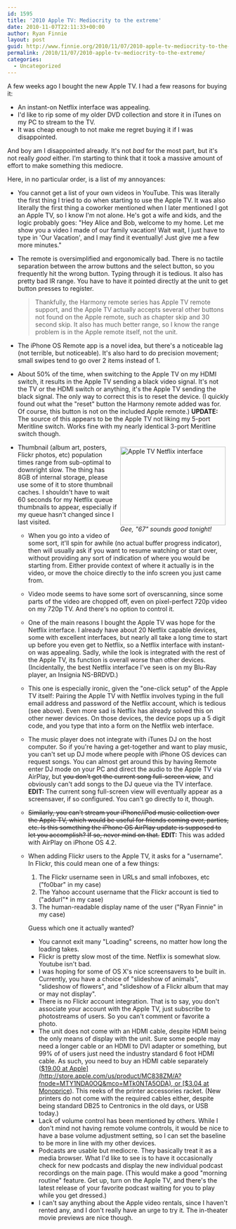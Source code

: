 ```yaml
---
id: 1595
title: '2010 Apple TV: Mediocrity to the extreme'
date: 2010-11-07T22:11:33+00:00
author: Ryan Finnie
layout: post
guid: http://www.finnie.org/2010/11/07/2010-apple-tv-mediocrity-to-the-extreme/
permalink: /2010/11/07/2010-apple-tv-mediocrity-to-the-extreme/
categories:
  - Uncategorized
---
```

A few weeks ago I bought the new Apple TV. I had a few reasons for buying it:

  * An instant-on Netflix interface was appealing.
  * I'd like to rip some of my older DVD collection and store it in iTunes on my PC to stream to the TV.
  * It was cheap enough to not make me regret buying it if I was disappointed.

And boy am I disappointed already. It's not _bad_ for the most part, but it's not really _good_ either. I'm starting to think that it took a massive amount of effort to make something this mediocre.

Here, in no particular order, is a list of my annoyances:

  * You cannot get a list of your own videos in YouTube. This was literally the first thing I tried to do when starting to use the Apple TV. It was also literally the first thing a coworker mentioned when I later mentioned I got an Apple TV, so I know I'm not alone. He's got a wife and kids, and the logic probably goes: "Hey Alice and Bob, welcome to my home. Let me show you a video I made of our family vacation! Wait wait, I just have to type in 'Our Vacation', and I may find it eventually! Just give me a few more minutes."
  * The remote is oversimplified and ergonomically bad. There is no tactile separation between the arrow buttons and the select button, so you frequently hit the wrong button. Typing through it is tedious. It also has pretty bad IR range. You have to have it pointed directly at the unit to get button presses to register.
  
    > Thankfully, the Harmony remote series has Apple TV remote support, and the Apple TV actually accepts several other buttons not found on the Apple remote, such as chapter skip and 30 second skip. It also has much better range, so I know the range problem is in the Apple remote itself, not the unit.</p>
  * The iPhone OS Remote app is a novel idea, but there's a noticeable lag (not terrible, but noticeable). It's also hard to do precision movement; small swipes tend to go over 2 items instead of 1.
  * About 50% of the time, when switching to the Apple TV on my HDMI switch, it results in the Apple TV sending a black video signal. It's not the TV or the HDMI switch or anything, it's the Apple TV sending the black signal. The only way to correct this is to reset the device. (I quickly found out what the "reset" button the Harmony remote added was for. Of course, this button is not on the included Apple remote.) **UPDATE:** The source of this appears to be the Apple TV not liking my 5-port Meritline switch. Works fine with my nearly identical 3-port Meritline switch though.
  * <div style="float: right; margin: 0.5em;">
      <a href="http://www.flickr.com/photos/fo0bar/5150687622/" title="Apple TV Netflix interface by Ryan Finnie, on Flickr"><img src="http://farm5.static.flickr.com/4008/5150687622_f7692a04aa_m.jpg" width="240" height="179" alt="Apple TV Netflix interface" /></a><br /><em>Gee, "67" sounds good tonight!</em>
    </div>
    
    Thumbnail (album art, posters, Flickr photos, etc) population times range from sub-optimal to downright slow. The thing has 8GB of internal storage, please use some of it to store thumbnail caches. I shouldn't have to wait 60 seconds for my Netflix queue thumbnails to appear, especially if my queue hasn't changed since I last visited.</li> 
    
      * When you go into a video of some sort, it'll spin for awhile (no actual buffer progress indicator), then will usually ask if you want to resume watching or start over, without providing any sort of indication of where you would be starting from. Either provide context of where it actually is in the video, or move the choice directly to the info screen you just came from.
      * Video mode seems to have some sort of overscanning, since some parts of the video are chopped off, even on pixel-perfect 720p video on my 720p TV. And there's no option to control it.
      * One of the main reasons I bought the Apple TV was hope for the Netflix interface. I already have about 20 Netflix capable devices, some with excellent interfaces, but nearly all take a long time to start up before you even get to Netflix, so a Netflix interface with instant-on was appealing. Sadly, while the look is integrated with the rest of the Apple TV, its function is overall worse than other devices. (Incidentally, the best Netflix interface I've seen is on my Blu-Ray player, an Insignia NS-BRDVD.)
      * This one is especially ironic, given the "one-click setup" of the Apple TV itself: Pairing the Apple TV with Netflix involves typing in the full email address and password of the Netflix account, which is tedious (see above). Even more sad is Netflix has already solved this on other newer devices. On those devices, the device pops up a 5 digit code, and you type that into a form on the Netflix web interface.
      * The music player does not integrate with iTunes DJ on the host computer. So if you're having a get-together and want to play music, you can't set up DJ mode where people with iPhone OS devices can request songs. You can almost get around this by having Remote enter DJ mode on your PC and direct the audio to the Apple TV via AirPlay, but <del datetime="2010-11-13T05:17:24+00:00">you don't get the current song full-screen view</del>, and obviously can't add songs to the DJ queue via the TV interface. **EDIT:** The current song full-screen view will eventually appear as a screensaver, if so configured. You can't go directly to it, though.
      * <del datetime="2010-11-13T05:17:24+00:00">Similarly, you can't stream your iPhone/iPod music collection over the Apple TV, which would be useful for friends coming over, parties, etc. Is this something the iPhone OS AirPlay update is supposed to let you accomplish? If so, never mind on that.</del> **EDIT:** This was added with AirPlay on iPhone OS 4.2.
      * When adding Flickr users to the Apple TV, it asks for a "username". In Flickr, this could mean one of a few things: 
          1. The Flickr username seen in URLs and small infoboxes, etc ("fo0bar" in my case)
          2. The Yahoo account username that the Flickr account is tied to ("addurl"* in my case)
          3. The human-readable display name of the user ("Ryan Finnie" in my case)
        
        Guess which one it actually wanted?</li> 
        
          * You cannot exit many "Loading" screens, no matter how long the loading takes.
          * Flickr is pretty slow most of the time. Netflix is somewhat slow. Youtube isn't bad.
          * I was hoping for some of OS X's nice screensavers to be built in. Currently, you have a choice of "slideshow of animals", "slideshow of flowers", and "slideshow of a Flickr album that may or may not display".
          * There is no Flickr account integration. That is to say, you don't associate your account with the Apple TV, just subscribe to photostreams of users. So you can't comment or favorite a photo.
          * The unit does not come with an HDMI cable, despite HDMI being the only means of display with the unit. Sure some people may need a longer cable or an HDMI to DVI adapter or something, but 99% of of users just need the industry standard 6 foot HDMI cable. As such, you need to buy an HDMI cable separately ([$19.00 at Apple](http://store.apple.com/us/product/MC838ZM/A?fnode=MTY1NDA0OQ&mco=MTk0NTA5ODA), or [$3.04 at Monoprice](http://www.monoprice.com/products/product.asp?c_id=102&cp_id=10240&cs_id=1024008&p_id=3992&seq=1&format=2)). This reeks of the printer accessories racket. (New printers do not come with the required cables either, despite being standard DB25 to Centronics in the old days, or USB today.)
          * Lack of volume control has been mentioned by others. While I don't mind not having remote volume controls, it would be nice to have a base volume adjustment setting, so I can set the baseline to be more in line with my other devices.
          * Podcasts are usable but mediocre. They basically treat it as a media browser. What I'd like to see is to have it occasionally check for new podcasts and display the new individual podcast recordings on the main page. (This would make a good "morning routine" feature. Get up, turn on the Apple TV, and there's the latest release of your favorite podcast waiting for you to play while you get dressed.)
          * I can't say anything about the Apple video rentals, since I haven't rented any, and I don't really have an urge to try it. The in-theater movie previews are nice though.</ul>

